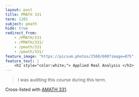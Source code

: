 ```yaml
---
layout: post
title: PMATH 331
term: 1201
subject: pmath
hide: true
redirect_from:
    - /PMATH/331
    - /PMATH/331/
    - /pmath/331
    - /pmath/331/
feature_image: "https://picsum.photos/2560/600?image=875"
feature_text: |
    <h2 style="color:white;"> Applied Real Analysis </h2>
---
```

> I was auditing this course during this term.

Cross-listed with [AMATH 331](/20-01/AMATH331/).

